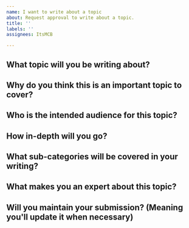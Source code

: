 ```yaml
---
name: I want to write about a topic
about: Request approval to write about a topic.
title: ''
labels: ''
assignees: ItsMCB

---
```


## What topic will you be writing about?


## Why do you think this is an important topic to cover?


## Who is the intended audience for this topic?


## How in-depth will you go?


## What sub-categories will be covered in your writing?


## What makes you an expert about this topic?


## Will you maintain your submission? (Meaning you'll update it when necessary)

